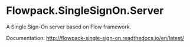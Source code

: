 # Flowpack.SingleSignOn.Server

A Single Sign-On server based on Flow framework.

Documentation: http://flowpack-single-sign-on.readthedocs.io/en/latest/
